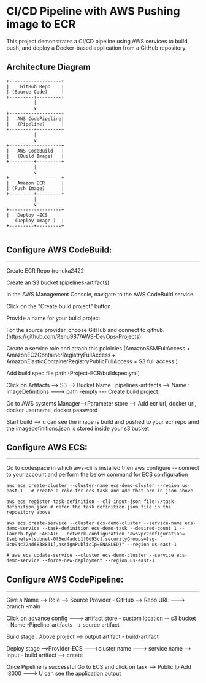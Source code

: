 # CI/CD Pipeline with AWS Pushing image to ECR

This project demonstrates a CI/CD pipeline using AWS services to build, push, and deploy a Docker-based application from a GitHub repository.

## Architecture Diagram

```plaintext
+-------------------+
|    GitHub Repo    |
| (Source Code)     |
+---------+---------+
          |
          v
+-------------------+
|   AWS CodePipeline|
|   (Pipeline)      |
+---------+---------+
          |
          v
+-------------------+
|   AWS CodeBuild   |
|   (Build Image)   |
+---------+---------+
          |
          v
+-------------------+
|   Amazon ECR      |
| (Push Image)      |
+---------+---------+
          |
          v
+-------------------+
|   Deploy -ECS
   (Deploy Image )  |
+---------+---------+
          
```


## Configure AWS CodeBuild:
---------------------------
Create ECR Repo (renuka2422

Create an S3 bucket (pipelines-artifacts)

In the AWS Management Console, navigate to the AWS CodeBuild service.

Click on the "Create build project" button.

Provide a name for your build project.

For the source provider, choose GitHub and connect to github.(https://github.com/Renu987/AWS-DevOps-Projects)

Create a service role and attach this poloicies (AmazonSSMFullAccess + AmazonEC2ContainerRegistryFullAccess + AmazonElasticContainerRegistryPublicFullAccess + S3 full access  )

Add build spec file path (Project-ECR/buildspec.yml)

Click on Artifacts --> S3 --> Bucket Name : pipelines-artifacts --> Name : ImageDefinitions ---> path -empty --- Create build project.

Go to AWS systems Manager-->Parameter store --> Add ecr url, docker url, docker username, docker password

Start build --> u can see the image is build and pushed to your ecr repo amd the imagedefinitions.json is stored inside your s3 bucket


## Configure AWS ECS:
-----------------------------

Go to codespace in which aws-cli is installed then aws configure -- connect to your account and perform the below command for ECS configuration

```
aws ecs create-cluster --cluster-name ecs-demo-cluster --region us-east-1   # create a role for ecs task and add that arn in json above

aws ecs register-task-definition --cli-input-json file://task-definition.json # refer the task definition.json file in the repository above

aws ecs create-service --cluster ecs-demo-cluster --service-name ecs-demo-service --task-definition ecs-demo-task --desired-count 1 --launch-type FARGATE --network-configuration "awsvpcConfiguration={subnets=[subnet-0f3ed4adcb1f0d93c],securityGroups=[sg-0c094c32ad6838831],assignPublicIp=ENABLED}" --region us-east-1

# aws ecs update-service --cluster ecs-demo-cluster --service ecs-demo-service --force-new-deployment --region us-east-1

```


##  Configure AWS CodePipeline:
---------------------------------

Give a Name  --> Role -->  Source Provider - GitHub --> Repo URL ---> branch -main

Click on advance config ---> artifact store  - custom location -- s3 bucket - Name -Pipeline-artifacts --> source artifact

Build stage : Above project --> output artifact - build-artifact 

Deploy stage -->Provider-ECS --->cluster name ---> service name --> Input - build artifact --> create

Once Pipeline is successful Go to ECS and click on task --> Public Ip Add :8000 ---> U can see the application output


